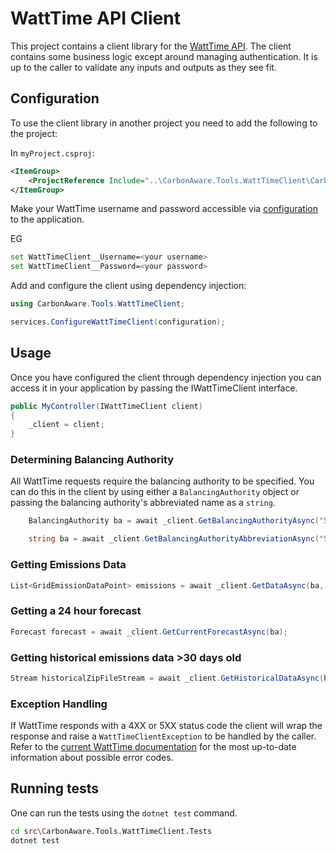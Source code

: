# WattTime API Client
This project contains a client library for the [WattTime API](https://www.watttime.org/api-documentation/).  The client contains some business logic except around managing authentication.  It is up to the caller to validate any inputs and outputs as they see fit. 

## Configuration
To use the client library in another project you need to add the following to the project:

In `myProject.csproj`:
```xml
<ItemGroup>
    <ProjectReference Include="..\CarbonAware.Tools.WattTimeClient\CarbonAware.Tools.WattTimeClient.csproj" />
</ItemGroup>
```

Make your WattTime username and password accessible via [configuration](https://docs.microsoft.com/en-us/aspnet/core/fundamentals/configuration/?view=aspnetcore-6.0) to the application.

EG

```bash
set WattTimeClient__Username=<your username>
set WattTimeClient__Password=<your password>
```

Add and configure the client using dependency injection:

```csharp
using CarbonAware.Tools.WattTimeClient;

services.ConfigureWattTimeClient(configuration);
```

## Usage

Once you have configured the client through dependency injection you can access it in your application by passing the IWattTimeClient interface.

```csharp
public MyController(IWattTimeClient client)
{
    _client = client;
}
```

### Determining Balancing Authority

All WattTime requests require the balancing authority to be specified.  You can do this in the client by using either a `BalancingAuthority` object or passing the balancing authority's abbreviated name as a `string`.

```csharp
    BalancingAuthority ba = await _client.GetBalancingAuthorityAsync("53.349804", "-6.260310");

    string ba = await _client.GetBalancingAuthorityAbbreviationAsync("53.349804", "-6.260310");
```

### Getting Emissions Data

```csharp
List<GridEmissionDataPoint> emissions = await _client.GetDataAsync(ba, "2022-01-01T00:00:00", "2022-01-01T23:59:59");
```

### Getting a 24 hour forecast

```csharp
Forecast forecast = await _client.GetCurrentForecastAsync(ba);
```

### Getting historical emissions data >30 days old

```csharp
Stream historicalZipFileStream = await _client.GetHistoricalDataAsync(ba);
```

### Exception Handling

If WattTime responds with a 4XX or 5XX status code the client will wrap the response and raise a `WattTimeClientException` to be handled by the caller.  Refer to the [current WattTime documentation](https://www.watttime.org/api-documentation/) for the most up-to-date information about possible error codes.

## Running tests

One can run the tests using the `dotnet test` command.

```bash
cd src\CarbonAware.Tools.WattTimeClient.Tests
dotnet test
```